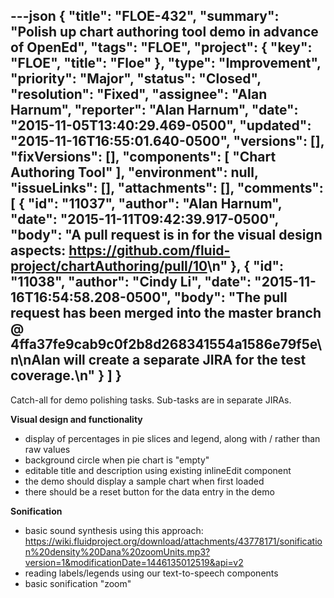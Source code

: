 ---json
{
  "title": "FLOE-432",
  "summary": "Polish up chart authoring tool demo in advance of OpenEd",
  "tags": "FLOE",
  "project": {
    "key": "FLOE",
    "title": "Floe"
  },
  "type": "Improvement",
  "priority": "Major",
  "status": "Closed",
  "resolution": "Fixed",
  "assignee": "Alan Harnum",
  "reporter": "Alan Harnum",
  "date": "2015-11-05T13:40:29.469-0500",
  "updated": "2015-11-16T16:55:01.640-0500",
  "versions": [],
  "fixVersions": [],
  "components": [
    "Chart Authoring Tool"
  ],
  "environment": null,
  "issueLinks": [],
  "attachments": [],
  "comments": [
    {
      "id": "11037",
      "author": "Alan Harnum",
      "date": "2015-11-11T09:42:39.917-0500",
      "body": "A pull request is in for the visual design aspects: <https://github.com/fluid-project/chartAuthoring/pull/10>\n"
    },
    {
      "id": "11038",
      "author": "Cindy Li",
      "date": "2015-11-16T16:54:58.208-0500",
      "body": "The pull request has been merged into the master branch @ 4ffa37fe9cab9c0f2b8d268341554a1586e79f5e\n\nAlan will create a separate JIRA for the test coverage.\n"
    }
  ]
}
---
Catch-all for demo polishing tasks. Sub-tasks are in separate JIRAs.

**Visual design and functionality**

* display of percentages in pie slices and legend, along with / rather than raw values
* background circle when pie chart is "empty"
* editable title and description using existing inlineEdit component
* the demo should display a sample chart when first loaded
* there should be a reset button for the data entry in the demo

**Sonification**

* basic sound synthesis using this approach: <https://wiki.fluidproject.org/download/attachments/43778171/sonification%20density%20Dana%20zoomUnits.mp3?version=1&modificationDate=1446135012519&api=v2>
* reading labels/legends using our text-to-speech components
* basic sonification "zoom"

        